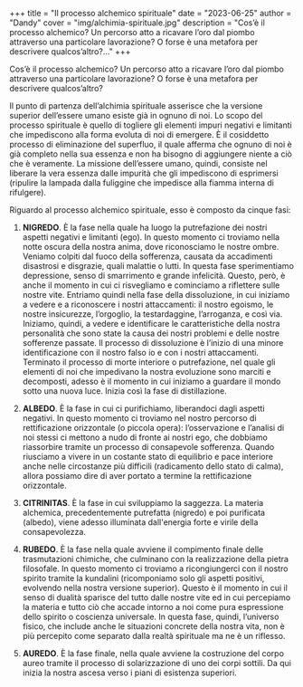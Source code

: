 +++
title = "Il processo alchemico spirituale"
date = "2023-06-25"
author = "Dandy"
cover = "img/alchimia-spirituale.jpg"
description = "Cos’è il processo alchemico? Un percorso atto a ricavare l’oro dal piombo attraverso una particolare lavorazione? O forse è una metafora per descrivere qualcos’altro?..."
+++

Cos’è il processo alchemico? Un percorso atto a ricavare l’oro dal piombo attraverso una particolare lavorazione? O forse è una metafora per descrivere qualcos’altro?

Il punto di partenza dell’alchimia spirituale asserisce che la versione superior dell’essere umano esiste già in ognuno di noi. Lo scopo del processo spirituale è quello di togliere gli elementi impuri negativi e limitanti che impediscono alla forma evoluta di noi di emergere. È il cosiddetto processo di eliminazione del superfluo, il quale afferma che ognuno di noi è già completo nella sua essenza e non ha bisogno di aggiungere niente a ciò che è veramente. La missione dell’essere umano, quindi, consiste nel liberare la vera essenza dalle impurità che gli impediscono di esprimersi (ripulire la lampada dalla fuliggine che impedisce alla fiamma interna di rifulgere).

Riguardo al processo alchemico spirituale, esso è composto da cinque fasi:

1. **NIGREDO**. È la fase nella quale ha luogo la putrefazione dei nostri aspetti negativi e limitanti (ego). In questo momento ci troviamo nella notte oscura della nostra anima, dove riconosciamo le nostre ombre. Veniamo colpiti dal fuoco della sofferenza, causata da accadimenti disastrosi e disgrazie, quali malattie o lutti. In questa fase sperimentiamo depressione, senso di smarrimento e grande infelicità. Questo, però, è anche il momento in cui ci risvegliamo e cominciamo a riflettere sulle nostre vite. Entriamo quindi nella fase della dissoluzione, in cui iniziamo a vedere e a riconoscere i nostri attaccamenti: il nostro egoismo, le nostre insicurezze, l’orgoglio, la testardaggine, l’arroganza, e così via. Iniziamo, quindi, a vedere e identificare le caratteristiche della nostra personalità che sono state la causa dei nostri problemi e delle nostre sofferenze passate. Il processo di dissoluzione è l’inizio di una minore identificazione con il nostro falso io e con i nostri attaccamenti. Terminato il processo di morte interiore o putrefazione, nel quale gli elementi di noi che impedivano la nostra evoluzione sono marciti e decomposti, adesso è il momento in cui iniziamo a guardare il mondo sotto una nuova luce. Inizia così la fase di distillazione.

2. **ALBEDO**. È la fase in cui ci purifichiamo, liberandoci dagli aspetti negativi. In questo momento ci troviamo nel nostro percorso di rettificazione orizzontale (o piccola opera): l’osservazione e l’analisi di noi stessi ci mettono a nudo di fronte ai nostri ego, che dobbiamo riassorbire tramite un processo di consapevole sofferenza. Quando riusciamo a vivere in un costante stato di equilibrio e pace interiore anche nelle circostanze più difficili (radicamento dello stato di calma), allora possiamo dire di aver portato a termine la rettificazione orizzontale.

3. **CITRINITAS**. È la fase in cui sviluppiamo la saggezza. La materia alchemica, precedentemente  putrefatta (nigredo) e poi purificata (albedo), viene adesso  illuminata dall'energia forte e virile della consapevolezza.

4. **RUBEDO**. È la fase nella quale avviene il compimento finale delle trasmutazioni chimiche, che culminano con la realizzazione della pietra filosofale. In questo momento ci troviamo a ricongiungerci con il nostro spirito tramite la kundalini (ricomponiamo solo gli aspetti positivi, evolvendo nella nostra versione superior). Questo è il momento in cui il senso di dualità sparisce del tutto dalle nostre vite ed in cui percepiamo la materia e tutto ciò che accade intorno a noi come pura espressione dello spirito o coscienza universale. In questa fase, quindi, l’universo fisico, che include anche le situazioni concrete della nostra vita, non è più percepito come separato dalla realtà spirituale ma ne è un riflesso.

6. **AUREDO**. È la fase finale, nella quale avviene la costruzione del corpo aureo tramite il processo di solarizzazione di uno dei corpi sottili. Da qui inizia la nostra ascesa verso i piani di esistenza superiori. 

